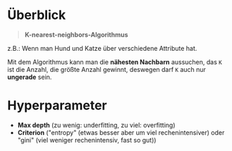 # Überblick
> **K-nearest-neighbors-Algorithmus**

z.B.: Wenn man Hund und Katze über verschiedene Attribute hat. 

Mit dem Algorithmus kann man die **nähesten Nachbarn** aussuchen, das `K` ist die Anzahl, die größte Anzahl gewinnt, deswegen darf `K` auch nur **ungerade** sein.

# Hyperparameter
- **Max depth** (zu wenig: underfitting, zu viel: overfitting)
- **Criterion** ("entropy" (etwas besser aber um viel rechenintensiver) oder "gini" (viel weniger rechenintensiv, fast so gut)) 
